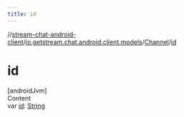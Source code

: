 ```yaml
---
title: id
---
```

//[stream-chat-android-client](../../../index.md)/[io.getstream.chat.android.client.models](../index.md)/[Channel](index.md)/[id](id.md)



# id  
[androidJvm]  
Content  
var [id](id.md): [String](https://kotlinlang.org/api/latest/jvm/stdlib/kotlin/-string/index.html)  



